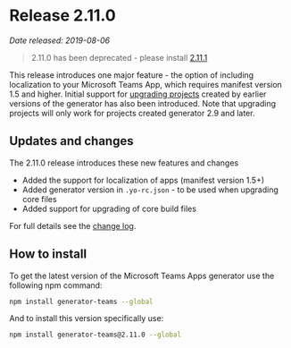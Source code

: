 # Release 2.11.0

*Date released: 2019-08-06*

> 2.11.0 has been deprecated - please install [2.11.1](./Release-notes-2.11.1)


This release introduces one major feature - the option of including localization to your Microsoft Teams App, which requires manifest version 1.5 and higher. Initial support for [upgrading projects](./Upgrading-projects) created by earlier versions of the generator has also been introduced. Note that upgrading projects will only work for projects created generator 2.9 and later. 

## Updates and changes

The 2.11.0 release introduces these new features and changes

* Added the support for localization of apps (manifest version 1.5+)
* Added generator version in `.yo-rc.json` - to be used when upgrading core files
* Added support for upgrading of core build files

For full details see the [change log](https://github.com/pnp/generator-teams/blob/2a938465d6a0a2cad92eec065ca9d4f8be84455b/CHANGELOG.md).

## How to install

To get the latest version of the Microsoft Teams Apps generator use the following npm command:

``` bash
npm install generator-teams --global
```

And to install this version specifically use:

``` bash
npm install generator-teams@2.11.0 --global
```

